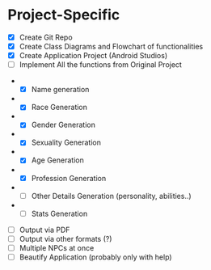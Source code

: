 # Project-Specific
- [x] Create Git Repo
- [x] Create Class Diagrams and Flowchart of functionalities
- [x] Create Application Project (Android Studios)
- [ ] Implement All the functions from Original Project
- - [x] Name generation
- - [x] Race Generation
- - [x] Gender Generation
- - [x] Sexuality Generation
- - [x] Age Generation
- - [x] Profession Generation
- - [ ] Other Details Generation (personality, abilities..)
- - [ ] Stats Generation
- [ ] Output via PDF
- [ ] Output via other formats (?)
- [ ] Multiple NPCs at once
- [ ] Beautify Application (probably only with help)
